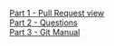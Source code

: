 [Part 1 - Pull Request view](./Part1/Part_1.md) <br>
[Part 2 - Questions](./Part2/Part2.md) <br>
[Part 3 - Git Manual](./Part3/P3_Git_Manual.md)
